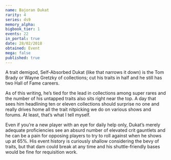 ```yaml
---
name: Bajoran Dukat
rarity: 4
series: ds9
memory_alpha:
bigbook_tier: 1
events: 22
in_portal: true
date: 28/02/2018
obtained: Event
mega: false
published: true
---
```


A trait demigod, Self-Absorbed Dukat (like that narrows it down) is the Tom Brady or Wayne Gretzky of collections; cut his traits in half and he still has two Hall of Fame careers. 

As of this writing, he’s tied for the lead in collections among super rares and the number of his untapped traits also sits right near the top. A day that sees him headlining ten or eleven collections should surprise no one and really drives home all the trait nitpicking we do on various shows and forums. At least, that’s what I tell myself.

Even if you’re a new player with an eye for daily help only, Dukat’s merely adequate proficiencies see an absurd number of elevated crit gauntlets and he can be a pain for opposing players to try to roll against when he shows up at 65%. His event history is curiously shallow considering the bevy of traits, but that dam could break at any time and his shuttle-friendly bases would be fine for requisition work.
